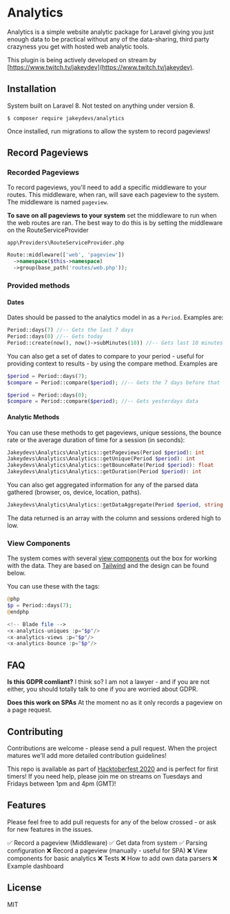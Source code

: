 # Analytics

Analytics is a simple website analytic package for Laravel giving you just enough data to be practical without any of the data-sharing, third party crazyness you get with hosted web analytic tools.

This plugin is being actively developed on stream by [https://www.twitch.tv/jakeydev](https://www.twitch.tv/jakeydev).

## Installation

System built on Laravel 8. Not tested on anything under version 8.

`$ composer require jakeydevs/analytics`

Once installed, run migrations to allow the system to record pageviews!

## Record Pageviews

### Recorded Pageviews

To record pageviews, you'll need to add a specific middleware to your routes. This middleware, when ran, will save each pageview to the system. The middleware is named `pageview`.

**To save on all pageviews to your system** set the middleware to run when the web routes are ran. The best way to do this is by setting the middleware on the RouteServiceProvider

`app\Providers\RouteServiceProvider.php`

```php
Route::middleware(['web', 'pageview'])
  ->namespace($this->namespace)
  ->group(base_path('routes/web.php'));
```

### Provided methods

#### Dates

Dates should be passed to the analytics model in as a `Period`. Examples are:

```php
Period::days(7) //-- Gets the last 7 days
Period::days(0) //-- Gets today
Period::create(now(), now()->subMinutes(10)) //-- Gets last 10 minutes
```

You can also get a set of dates to compare to your period - useful for providing context to results - by using the compare method. Examples are

```php
$period = Period::days(7);
$compare = Period::compare($period); //-- Gets the 7 days before that

$period = Period::days(0);
$compare = Period::compare($period); //-- Gets yesterdays data
```

#### Analytic Methods

You can use these methods to get pageviews, unique sessions, the bounce rate or the average duration of time for a session (in seconds):

```php
Jakeydevs\Analytics\Analytics::getPageviews(Period $period): int
Jakeydevs\Analytics\Analytics::getUnique(Period $period): int
Jakeydevs\Analytics\Analytics::getBounceRate(Period $period): float
Jakeydevs\Analytics\Analytics::getDuration(Period $period): int
```

You can also get aggregated information for any of the parsed data gathered (browser, os, device, location, paths).

```php
Jakeydevs\Analytics\Analytics::getDataAggregate(Period $period, string $column): array
```

The data returned is an array with the column and sessions ordered high to low.

### View Components

The system comes with several [view components](https://laravel.com/docs/8.x/blade#components) out the box for working with the data. They are based on [Tailwind](https://tailwindcss.com/) and the design can be found below.

You can use these with the tags:

```php
@php
$p = Period::days(7);
@endphp

<!-- Blade file -->
<x-analytics-uniques :p="$p"/>
<x-analytics-views :p="$p"/>
<x-analytics-bounce :p="$p"/>
```

## FAQ

**Is this GDPR comliant?**
I think so? I am not a lawyer - and if you are not either, you should totally talk to one if you are worried about GDPR.

**Does this work on SPAs**
At the moment no as it only records a pageview on a page request.

## Contributing

Contributions are welcome - please send a pull request. When the project matures we'll add more detailed contribution guidelines!

This repo is available as part of [Hacktoberfest 2020](https://hacktoberfest.digitalocean.com/) and is perfect for first timers! If you need help, please join me on streams on Tuesdays and Fridays between 1pm and 4pm (GMT)!

## Features

Please feel free to add pull requests for any of the below crossed - or ask for new features in the issues.

✅ Record a pageview (Middleware)
✅ Get data from system
✅ Parsing configuration
❌ Record a pageview (manually - useful for SPA)
❌ View components for basic analytics
❌ Tests
❌ How to add own data parsers
❌ Example dashboard

## License

MIT

